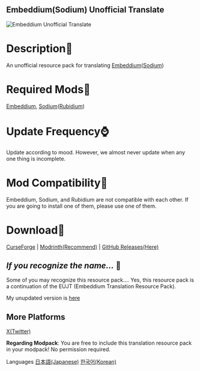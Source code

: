 ## Embeddium(Sodium) Unofficial Translate

![Embeddium Unofficial Translate](https://cdn.modrinth.com/data/cached_images/0f1213c99ad37ce9dc41b691d2bd0516f81e875b.png)

# Description📖
An unofficial resource pack for translating [Embeddium](https://github.com/embeddedt/embeddium)([Sodium](https://github.com/CaffeineMC/sodium-fabric))

# Required Mods🔴
[Embeddium](https://github.com/embeddedt/embeddium), [Sodium](https://github.com/CaffeineMC/sodium-fabric)([Rubidium](https://github.com/Asek3/Rubidium))

# Update Frequency⌚
Update according to mood.
However, we almost never update when any one thing is incomplete.

# Mod Compatibility👜
Embeddium, Sodium, and Rubidium are not compatible with each other. If you are going to install one of them, please use one of them.

# Download📁
[CurseForge](https://www.curseforge.com/minecraft/texture-packs/eujt-continued/files/all?page=1&pageSize=20) | [Modrinth(Recommend)](https://modrinth.com/resourcepack/eujt-continued/versions) | [GitHub Releases(Here)](https://github.com/penpea/eujt-continued/releases)

## _If you recognize the name..._ 🐧
Some of you may recognize this resource pack....
Yes, this resource pack is a continuation of the EUJT (Embeddium Translation Resource Pack).

My unupdated version is [here](https://github.com/penguin06329/Embeddium-Unofficial-Japanese-Translate)

## More Platforms
[X(Twitter)](https://x.com/penguin06329b)

**Regarding Modpack**: 
You are free to include this translation resource pack in your modpack! No permission required.

Languages
[日本語(Japanese)](https://github.com/penpea/eujt-continued/blob/main/README_languages/README_ja) [한국어(Korean)](https://github.com/penpea/eujt-continued/blob/main/README_languages/README_ko.kr)
